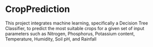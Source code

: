 # CropPrediction
 This project integrates machine learning, specifically a Decision Tree Classifier, to predict the most suitable crops for a given set of input parameters such as Nitrogen, Phosphorus, Potassium content, Temperature, Humidity, Soil pH, and Rainfall
